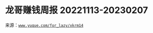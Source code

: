 # 龙哥赚钱周报 20221113-20230207

来源：[`www.yuque.com/for_lazy/xkrm14`](https://www.yuque.com/for_lazy/xkrm14)